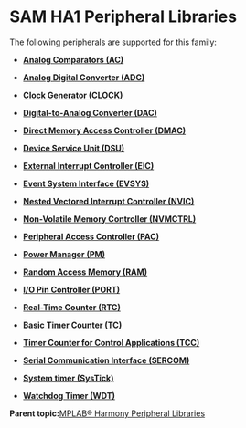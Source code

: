 # SAM HA1 Peripheral Libraries

The following peripherals are supported for this family:

-   **[Analog Comparators \(AC\)](GUID-16BFBCA4-9E85-4E87-B1D6-6D79E6DCCEA9.md)**  

-   **[Analog Digital Converter \(ADC\)](GUID-71E0623C-498F-4F50-92AD-FCE22FA3CAB4.md)**  

-   **[Clock Generator \(CLOCK\)](GUID-2CD6667B-9D9B-4A2E-A7F9-F45A8AC174F7.md)**  

-   **[Digital-to-Analog Converter \(DAC\)](GUID-95143D2D-ED7E-452A-83FC-96902B1A6273.md)**  

-   **[Direct Memory Access Controller \(DMAC\)](GUID-BC288F92-E404-40EC-B68F-833F6E346C3F.md)**  

-   **[Device Service Unit \(DSU\)](GUID-61FA79DC-AF27-47EF-B0DE-96B3B7A71311.md)**  

-   **[External Interrupt Controller \(EIC\)](GUID-EB8189C1-87AA-4B04-90B3-1853974192C7.md)**  

-   **[Event System Interface \(EVSYS\)](GUID-D902E0B9-6742-44C0-B7DE-F71201692AAA.md)**  

-   **[Nested Vectored Interrupt Controller \(NVIC\)](GUID-4A575FC4-4E67-4495-826F-A73EEC4FF8C9.md)**  

-   **[Non-Volatile Memory Controller \(NVMCTRL\)](GUID-66187F2C-08F3-4218-B768-FD2C65ECCC20.md)**  

-   **[Peripheral Access Controller \(PAC\)](GUID-7E4EED23-C76D-41B4-A9CA-E9B641752E55.md)**  

-   **[Power Manager \(PM\)](GUID-05376A1D-6E89-4AD9-8E74-DC5CD8AA4F8C.md)**  

-   **[Random Access Memory \(RAM\)](GUID-44C7C165-2CEA-496A-B4F3-4181CBA26476.md)**  

-   **[I/O Pin Controller \(PORT\)](GUID-7F443A35-9F1B-49DE-B591-83F974FA576B.md)**  

-   **[Real-Time Counter \(RTC\)](GUID-C95E1695-55CC-4546-9F2C-315F5C908FC1.md)**  

-   **[Basic Timer Counter \(TC\)](GUID-D805E0EA-6923-41A3-A27E-5A159783D12C.md)**  

-   **[Timer Counter for Control Applications \(TCC\)](GUID-CCA150A8-2C66-40B2-9C35-D7F3473720AE.md)**  

-   **[Serial Communication Interface \(SERCOM\)](GUID-76AE7205-E3EF-4EE6-AC28-5153E3565982.md)**  

-   **[System timer \(SysTick\)](GUID-A4B9F359-3129-4377-B43E-71415C6B19F2.md)**  

-   **[Watchdog Timer \(WDT\)](GUID-8A37E31C-D55D-4230-B1FE-0180D3B32410.md)**  


**Parent topic:**[MPLAB® Harmony Peripheral Libraries](GUID-B8856C06-A407-4AD1-8E21-0A85BE055F0E.md)

